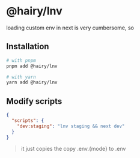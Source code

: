 # @hairy/lnv

loading custom env in next is very cumbersome, so

## Installation

```sh
# with pnpm
pnpm add @hairy/lnv

# with yarn
yarn add @hairy/lnv
```

## Modify scripts

```json
{
  "scripts": {
    "dev:staging": "lnv staging && next dev"
  }
}
```

> it just copies the copy .env.{mode} to .env